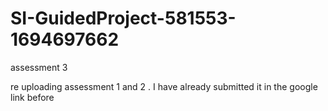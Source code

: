 # SI-GuidedProject-581553-1694697662
assessment 3

re uploading assessment 1 and 2 . I have already submitted it in the google link before
